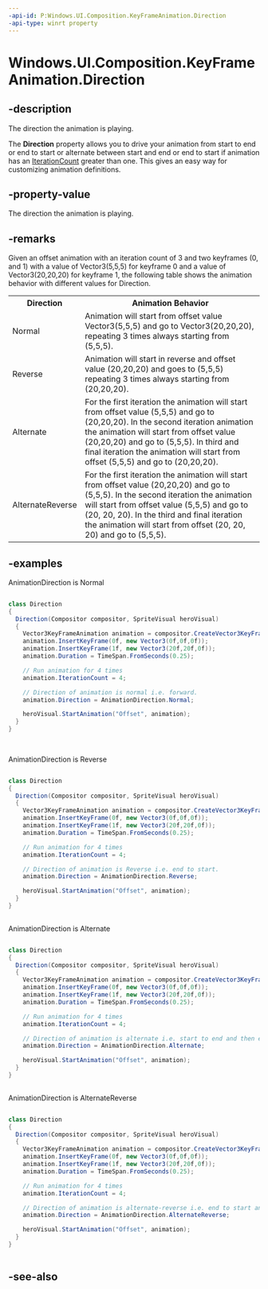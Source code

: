 ```yaml
---
-api-id: P:Windows.UI.Composition.KeyFrameAnimation.Direction
-api-type: winrt property
---
```


<!-- Property syntax
public Windows.UI.Composition.AnimationDirection Direction { get;  set; }
-->

# Windows.UI.Composition.KeyFrameAnimation.Direction

## -description
The direction the animation is playing.

The 
    **Direction**
   property allows you to drive your animation from start to end or end to start or alternate between start and end or end to start if animation has an [IterationCount](keyframeanimation_iterationcount.md) greater than one. This gives an easy way for customizing animation definitions.



## -property-value
The direction the animation is playing.

## -remarks
Given an offset animation with an iteration count of 3 and two keyframes (0, and 1) with a value of Vector3(5,5,5) for keyframe 0 and a value of Vector3(20,20,20) for keyframe 1, the following table shows the animation behavior with different values for Direction.

<table>
   <tr><th>Direction</th><th>Animation Behavior</th></tr>
   <tr><td>Normal</td><td>Animation will start from offset value Vector3(5,5,5) and go to Vector3(20,20,20), repeating 3 times always starting from (5,5,5).</td></tr>
   <tr><td>Reverse</td><td>Animation will start in reverse and offset value (20,20,20) and goes to (5,5,5) repeating 3 times always starting from (20,20,20).</td></tr>
   <tr><td>Alternate</td><td>For the first iteration the animation will start from offset value (5,5,5) and go to (20,20,20). In the second iteration animation the animation will start from offset value (20,20,20) and go to (5,5,5). In third and final iteration the animation will start from offset (5,5,5) and go to (20,20,20).</td></tr>
   <tr><td>AlternateReverse</td><td>For the first iteration the animation will start from offset value (20,20,20) and go to (5,5,5). In the second iteration the animation will start from offset value (5,5,5) and go to (20, 20, 20). In the third and final iteration the animation will start from offset (20, 20, 20) and go to (5,5,5).</td></tr>
</table>

## -examples
AnimationDirection is Normal

```csharp

class Direction 
{ 
  Direction(Compositor compositor, SpriteVisual heroVisual) 
  { 
    Vector3KeyFrameAnimation animation = compositor.CreateVector3KeyFrameAnimation(); 
    animation.InsertKeyFrame(0f, new Vector3(0f,0f,0f)); 
    animation.InsertKeyFrame(1f, new Vector3(20f,20f,0f)); 
    animation.Duration = TimeSpan.FromSeconds(0.25); 

    // Run animation for 4 times 
    animation.IterationCount = 4; 

    // Direction of animation is normal i.e. forward. 
    animation.Direction = AnimationDirection.Normal; 

    heroVisual.StartAnimation("Offset", animation); 
  } 
} 
          
          
```

AnimationDirection is Reverse

```csharp

class Direction 
{ 
  Direction(Compositor compositor, SpriteVisual heroVisual) 
  { 
    Vector3KeyFrameAnimation animation = compositor.CreateVector3KeyFrameAnimation(); 
    animation.InsertKeyFrame(0f, new Vector3(0f,0f,0f)); 
    animation.InsertKeyFrame(1f, new Vector3(20f,20f,0f)); 
    animation.Duration = TimeSpan.FromSeconds(0.25); 

    // Run animation for 4 times 
    animation.IterationCount = 4; 

    // Direction of animation is Reverse i.e. end to start. 
    animation.Direction = AnimationDirection.Reverse; 

    heroVisual.StartAnimation("Offset", animation); 
  } 
} 
          
```

AnimationDirection is Alternate

```csharp

class Direction 
{ 
  Direction(Compositor compositor, SpriteVisual heroVisual) 
  { 
    Vector3KeyFrameAnimation animation = compositor.CreateVector3KeyFrameAnimation(); 
    animation.InsertKeyFrame(0f, new Vector3(0f,0f,0f)); 
    animation.InsertKeyFrame(1f, new Vector3(20f,20f,0f)); 
    animation.Duration = TimeSpan.FromSeconds(0.25); 

    // Run animation for 4 times 
    animation.IterationCount = 4; 

    // Direction of animation is alternate i.e. start to end and then end to start and so on. 
    animation.Direction = AnimationDirection.Alternate; 

    heroVisual.StartAnimation("Offset", animation); 
  } 
} 
          
```

AnimationDirection is AlternateReverse

```csharp

class Direction 
{ 
  Direction(Compositor compositor, SpriteVisual heroVisual) 
  { 
    Vector3KeyFrameAnimation animation = compositor.CreateVector3KeyFrameAnimation(); 
    animation.InsertKeyFrame(0f, new Vector3(0f,0f,0f)); 
    animation.InsertKeyFrame(1f, new Vector3(20f,20f,0f)); 
    animation.Duration = TimeSpan.FromSeconds(0.25); 

    // Run animation for 4 times 
    animation.IterationCount = 4; 

    // Direction of animation is alternate-reverse i.e. end to start and then start to end and so on. 
    animation.Direction = AnimationDirection.AlternateReverse; 

    heroVisual.StartAnimation("Offset", animation); 
  } 
} 
          
```



## -see-also
